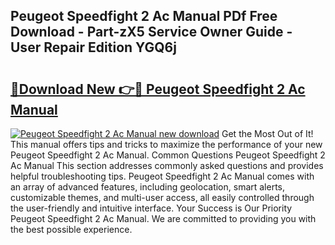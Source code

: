 ## Peugeot Speedfight 2 Ac Manual PDf Free Download - Part-zX5 Service Owner Guide - User Repair Edition YGQ6j

# <h2><a href="http://bc48295.oget.top/?id=Peugeot+Speedfight+2+Ac+Manual">🔗Download New 👉🔴 Peugeot Speedfight 2 Ac Manual</a></h2>

[![Peugeot Speedfight 2 Ac Manual new download](https://i.imgur.com/5g1atiW.png)](http://bc48295.oget.top/?id=Peugeot+Speedfight+2+Ac+Manual)
Get the Most Out of It! This manual offers tips and tricks to maximize the performance of your new Peugeot Speedfight 2 Ac Manual. Common Questions Peugeot Speedfight 2 Ac Manual This section addresses commonly asked questions and provides helpful troubleshooting tips. Peugeot Speedfight 2 Ac Manual comes with an array of advanced features, including geolocation, smart alerts, customizable themes, and multi-user access, all easily controlled through the user-friendly and intuitive interface. Your Success is Our Priority Peugeot Speedfight 2 Ac Manual. We are committed to providing you with the best possible experience.
